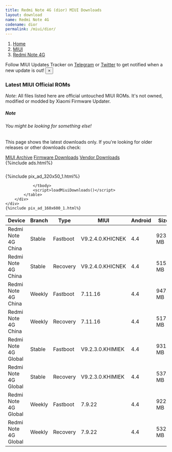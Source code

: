 ```yaml
---
title: Redmi Note 4G (dior) MIUI Downloads
layout: download
name: Redmi Note 4G
codename: dior
permalink: /miui/dior/
---
```

<nav aria-label="breadcrumb">
    <ol class="breadcrumb">
        <li class="breadcrumb-item"><a href="/">Home</a></li>
        <li class="breadcrumb-item"><a href="/miui/">MIUI</a></li>
        <li class="breadcrumb-item active" aria-current="page"><a href="/miui/dior/">Redmi Note 4G</a></li>
    </ol>
</nav>
<div class="alert alert-primary alert-dismissible fade show" role="alert">
    Follow MIUI Updates Tracker on <a href="https://t.me/MIUIUpdatesTracker" class="alert-link">Telegram</a>
     or <a href="https://twitter.com/MiFwUpdater" class="alert-link">Twitter</a> to get notified when a new update is out!
    <button type="button" class="close" data-dismiss="alert" aria-label="Close">
        <span aria-hidden="true">&times;</span>
    </button>
</div>

### Latest MIUI Official ROMs
*Note*: All files listed here are official untouched MIUI ROMs. It's not owned, modified or modded by Xiaomi Firmware Updater.
<div class="card">
  <div class="card-body">
    <h5 class="card-title">Note</h5>
    <h6 class="card-subtitle mb-2 text-muted">You might be looking for something else!</h6>
    <p class="card-text">This page shows the latest downloads only.
     If you're looking for older releases or other downloads check:</p>
    <a href="/archive/miui/dior/" class="card-link">MIUI Archive</a>
    <a href="/firmware/dior/" class="card-link">Firmware Downloads</a>
    <a href="/vendor/dior/" class="card-link">Vendor Downloads</a>
  </div>
</div>
{%include ads.html%}
<div class="row justify-content-center">
    <div class="col-10">
        <div class="table-responsive-md" style="margin-top: 25px;">
            {%include pix_ad_320x50_1.html%}
            <table id="miui" class="display dt-responsive nowrap compact table table-striped table-hover table-sm">
                <thead class="thead-dark">
                    <tr>
                        <th data-ref="device">Device</th>
                        <th data-ref="branch">Branch</th>
                        <th data-ref="type">Type</th>
                        <th data-ref="miui">MIUI</th>
                        <th data-ref="android">Android</th>
                        <th data-ref="size">Size</th>
                        <th data-ref="size">Date</th>
                        <th data-ref="link">Link</th>
                    </tr>
                </thead>
                <tbody>
                <tr><td>Redmi Note 4G China</td><td>Stable</td><td>Fastboot</td><td>V9.2.4.0.KHICNEK</td><td>4.4</td><td>923.8 MB</td><td>2018-09-07</td><td><a href="/miui/dior/stable/V9.2.4.0.KHICNEK/">Download</a></td></tr>
<tr><td>Redmi Note 4G China</td><td>Stable</td><td>Recovery</td><td>V9.2.4.0.KHICNEK</td><td>4.4</td><td>515.2 MB</td><td>2018-09-07</td><td><a href="/miui/dior/stable/V9.2.4.0.KHICNEK/">Download</a></td></tr>
<tr><td>Redmi Note 4G China</td><td>Weekly</td><td>Fastboot</td><td>7.11.16</td><td>4.4</td><td>947.9 MB</td><td>2018-09-07</td><td><a href="/miui/dior/weekly/7.11.16/">Download</a></td></tr>
<tr><td>Redmi Note 4G China</td><td>Weekly</td><td>Recovery</td><td>7.11.16</td><td>4.4</td><td>517.5 MB</td><td>2018-09-07</td><td><a href="/miui/dior/weekly/7.11.16/">Download</a></td></tr>
<tr><td>Redmi Note 4G Global</td><td>Stable</td><td>Fastboot</td><td>V9.2.3.0.KHIMIEK</td><td>4.4</td><td>931.1 MB</td><td>2018-09-07</td><td><a href="/miui/dior/stable/V9.2.3.0.KHIMIEK/">Download</a></td></tr>
<tr><td>Redmi Note 4G Global</td><td>Stable</td><td>Recovery</td><td>V9.2.3.0.KHIMIEK</td><td>4.4</td><td>537.2 MB</td><td>2018-09-07</td><td><a href="/miui/dior/stable/V9.2.3.0.KHIMIEK/">Download</a></td></tr>
<tr><td>Redmi Note 4G Global</td><td>Weekly</td><td>Fastboot</td><td>7.9.22</td><td>4.4</td><td>922.7 MB</td><td>2018-09-09</td><td><a href="/miui/dior/weekly/7.9.22/">Download</a></td></tr>
<tr><td>Redmi Note 4G Global</td><td>Weekly</td><td>Recovery</td><td>7.9.22</td><td>4.4</td><td>532.7 MB</td><td>2018-09-09</td><td><a href="/miui/dior/weekly/7.9.22/">Download</a></td></tr>

                </tbody>
                <script>loadMiuiDownloads()</script>
            </table>
        </div>
    </div>
    {%include pix_ad_160x600_1.html%}
</div>
